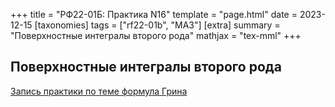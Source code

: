 +++
title = "РФ22-01Б: Практика N16"
template = "page.html"
date = 2023-12-15
[taxonomies]
tags = ["rf22-01b", "MA3"]
[extra]
summary = "Поверхностные интегралы второго рода"
mathjax = "tex-mml"
+++

<!-- more -->

## Поверхностные интегралы второго рода

[Запись практики по теме формула Грина](https://youtu.be/tGrseo5WiuY)


